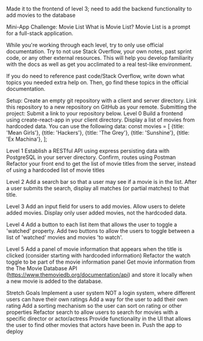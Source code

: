 Made it to the frontend of level 3; need to add the backend functionality to add movies to the database



Mini-App Challenge: Movie List
What is Movie List?
Movie List is a prompt for a full-stack application.

While you're working through each level, try to only use official documentation. Try to not use Stack Overflow, your own notes, past sprint code, or any other external resources. This will help you develop familiarity with the docs as well as get you acclimated to a real test-like environment.

If you do need to reference past code/Stack Overflow, write down what topics you needed extra help on. Then, go find these topics in the official documentation.

Setup:
Create an empty git repository with a client and server directory.
Link this repository to a new repository on GitHub as your remote.
Submitting the project:
Submit a link to your repository below.
Level 0
Build a frontend using create-react-app in your client directory.
Display a list of movies from hardcoded data.
You can use the following data:
const movies = [
  {title: 'Mean Girls'},
  {title: 'Hackers'},
  {title: 'The Grey'},
  {title: 'Sunshine'},
  {title: 'Ex Machina'},
];

Level 1
Establish a RESTful API using express persisting data with PostgreSQL in your server directory.
Confirm, routes using Postman
Refactor your front end to get the list of movie titles from the server, instead of using a hardcoded list of movie titles

Level 2
Add a search bar so that a user may see if a movie is in the list.
After a user submits the search, display all matches (or partial matches) to that title.

Level 3
Add an input field for users to add movies.
Allow users to delete added movies.
Display only user added movies, not the hardcoded data.

Level 4
Add a button to each list item that allows the user to toggle a 'watched' property.
Add two buttons to allow the users to toggle between a list of 'watched' movies and movies 'to watch'.

Level 5
Add a panel of movie information that appears when the title is clicked (consider starting with hardcoded information)
Refactor the watch toggle to be part of the movie information panel
Get movie information from the The Movie Database API (https://www.themoviedb.org/documentation/api) and store it locally when a new movie is added to the database.

Stretch Goals
Implement a user system NOT a login system, where different users can have their own ratings
Add a way for the user to add their own rating
Add a sorting mechanism so the user can sort on rating or other properties
Refactor search to allow users to search for movies with a specific director or actor/actress
Provide functionality in the UI that allows the user to find other movies that actors have been in.
Push the app to deploy
